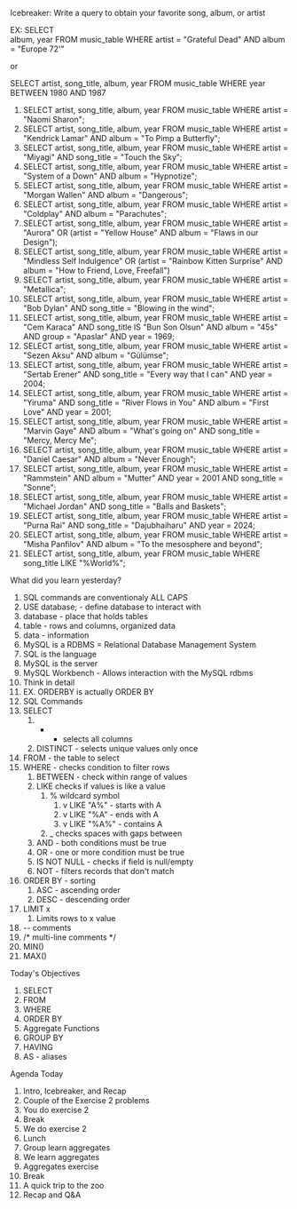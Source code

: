 Icebreaker: Write a query to obtain your favorite song, album, or artist

EX: 
SELECT                           
  album,
  year
FROM
  music_table
WHERE
  artist = "Grateful Dead"
  AND album = "Europe 72'"

or

SELECT
  artist,
  song_title,
  album,
  year
FROM
  music_table
WHERE
  year BETWEEN 1980 AND 1987


1. SELECT
  artist,
  song_title,
  album,
  year
FROM
  music_table
WHERE
  artist = "Naomi Sharon";
2. SELECT
  artist,
  song_title,
  album,
  year
FROM
  music_table
WHERE
  artist = "Kendrick Lamar"
  AND album = "To Pimp a Butterfly";
3. SELECT
  artist,
  song_title,
  album,
  year
FROM
  music_table
WHERE
  artist = "Miyagi"
  AND song_title = "Touch the Sky";
4. SELECT
  artist,
  song_title,
  album,
  year
FROM
  music_table
WHERE
  artist = "System of a Down"
  AND album = "Hypnotize";
5. SELECT
  artist,
  song_title,
  album,
  year
FROM
  music_table
WHERE
  artist = "Morgan Wallen"
  AND album = "Dangerous";
6. SELECT
  artist,
  song_title,
  album,
  year
FROM
  music_table
WHERE
  artist = "Coldplay"
  AND album = "Parachutes";
7. SELECT
  artist,
  song_title,
  album,
  year
FROM
  music_table
WHERE
  artist = "Aurora"
  OR (artist = "Yellow House"
  AND album = "Flaws in our Design");
8. SELECT
  artist,
  song_title,
  album,
  year
FROM
  music_table
WHERE
  artist = "Mindless Self Indulgence"
  OR (artist = "Rainbow Kitten Surprise"
  AND album = "How to Friend, Love, Freefall")
9. SELECT
  artist,
  song_title,
  album,
  year
FROM
  music_table
WHERE
  artist = "Metallica";
10. SELECT
  artist,
  song_title,
  album,
  year
FROM
  music_table
WHERE
  artist = "Bob Dylan"
  AND song_title = "Blowing in the wind";
11. SELECT
  artist,
  song_title,
  album,
  year
FROM
  music_table
WHERE
  artist = "Cem Karaca"
  AND song_title IS "Bun Son Olsun"
  AND album = "45s"
  AND group = "Apaslar"
  AND year = 1969;
12.  SELECT
  artist,
  song_title,
  album,
  year
FROM
  music_table
WHERE
  artist = "Sezen Aksu"
  AND album = "Gülümse";
13.  SELECT
  artist,
  song_title,
  album,
  year
FROM
  music_table
WHERE
  artist = "Sertab Erener"
  AND song_title = "Every way that I can"
  AND year = 2004;
14.  SELECT
  artist,
  song_title,
  album,
  year
FROM
  music_table
WHERE
  artist = "Yiruma"
  AND song_title = "River Flows in You"
  AND album = "First Love"
  AND year = 2001;
15.  SELECT
  artist,
  song_title,
  album,
  year
FROM
  music_table
WHERE
  artist = "Marvin Gaye"
  AND album = "What's going on"
  AND song_title = "Mercy, Mercy Me";
16. SELECT
  artist,
  song_title,
  album,
  year
FROM
  music_table
WHERE
  artist = "Daniel Caesar"
  AND album = "Never Enough";
17. SELECT
  artist,
  song_title,
  album,
  year
FROM
  music_table
WHERE
  artist = "Rammstein"
  AND album = "Mutter"
  AND year = 2001
  AND song_title = "Sonne";
18. SELECT
  artist,
  song_title,
  album,
  year
FROM
  music_table
WHERE
  artist = "Michael Jordan"
  AND song_title = "Balls and Baskets";
19. SELECT
  artist,
  song_title,
  album,
  year
FROM
  music_table
WHERE
  artist = "Purna Rai"
  AND song_title = "Dajubhaiharu"
  AND year = 2024;
20. SELECT
  artist,
  song_title,
  album,
  year
FROM
  music_table
WHERE
  artist = "Misha Panfilov"
  AND album = "To the mesosphere and beyond";
21. SELECT
  artist,
  song_title,
  album,
  year
FROM
  music_table
WHERE
  song_title LIKE "%World%";

What did you learn yesterday?

1. SQL commands are conventionaly ALL CAPS
2. USE database; - define database to interact with
3. database - place that holds tables
4. table - rows and columns, organized data
5. data - information
6. MySQL is a RDBMS = Relational Database Management System
7. SQL is the language
8. MySQL is the server
9. MySQL Workbench - Allows interaction with the MySQL rdbms
10. Think in detail
   1. EX. ORDERBY is actually ORDER BY
11. SQL Commands
   1. SELECT
      1. * - selects all columns
      2. DISTINCT - selects unique values only once
   2. FROM - the table to select
   3. WHERE - checks condition to filter rows
      1. BETWEEN - check within range of values
      2. LIKE checks if values is like a value
         1. % wildcard symbol
            1. v LIKE "A%" - starts with A
            2. v LIKE "%A" - ends with A
            3. v LIKE "%A%" - contains A
         2. _ checks spaces with gaps between
      3. AND - both conditions must be true
      4. OR - one or more condition must be true
      5. IS NOT NULL - checks if field is null/empty
      6. NOT - filters records that don't match
   4. ORDER BY - sorting
      1. ASC - ascending order
      2. DESC - descending order
   5. LIMIT x 
      1. Limits rows to x value
12. -- comments
13. /* multi-line comments */
14. MIN()
15. MAX()

Today's Objectives

1. SELECT
2. FROM
3. WHERE
4. ORDER BY
5. Aggregate Functions
6. GROUP BY
7. HAVING
8. AS - aliases

Agenda Today 

1. Intro, Icebreaker, and Recap
2. Couple of the Exercise 2 problems
3. You do exercise 2
4. Break
5. We do exercise 2
6. Lunch
7. Group learn aggregates
8. We learn aggregates
9. Aggregates exercise
10. Break
11. A quick trip to the zoo
12. Recap and Q&A